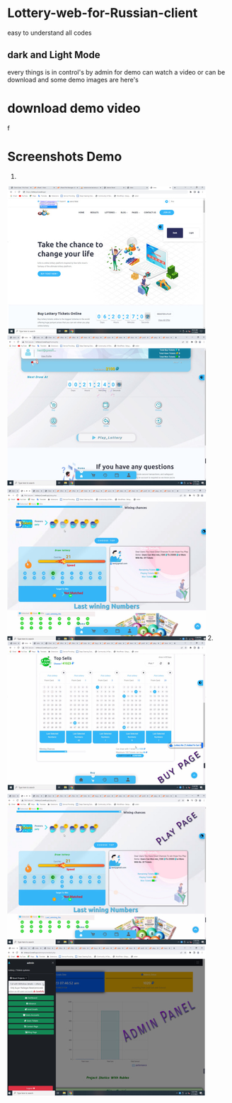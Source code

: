 # Lottery-web-for-Russian-client
easy to understand all codes

## dark and Light Mode
every things is in control's by admin
for demo can watch a video or can be download
and some demo images are here's
# download demo video
f

# Screenshots Demo
1.
<img src='demo 1.jpg'>
2.
<img src="demo 2.jpg">

